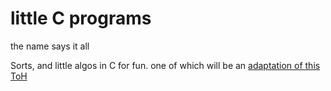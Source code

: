 # little C programs
the name says it all

Sorts, and little algos in C for fun.
one of which will be an [adaptation of this ToH](http://www.sanfoundry.com/c-program-tower-of-hanoi-using-recursion/)
